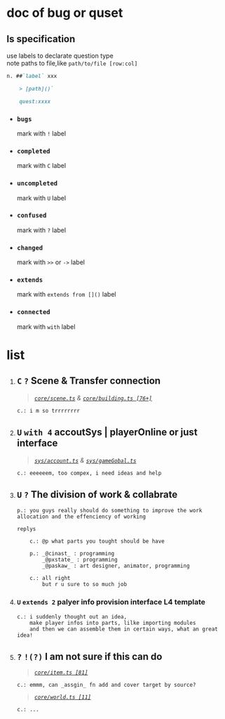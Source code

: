 # doc of bug or quset

## ls specification

use labels to declarate question type  
note paths to file,like `path/to/file [row:col]`

```markdown
n. ##`label` xxx

    > [path]()`

    quest:xxxx
```

-   ### `bugs`

    mark with `!` label

-   ### `completed`

    mark with `C` label

-   ### `uncompleted`

    mark with `U` label

-   ### `confused`

    mark with `?` label

-   ### `changed`

    mark with `>>` or `->` label

-   ### `extends`

    mark with `extends from []()` label

-   ### `connected`

    mark with `with` label

# list

1.  ## `C` `?` Scene & Transfer connection

    > _[`core/scene.ts`](/source/core/scene.ts) & [`core/building.ts [76+]`](/source/core/buildings.ts)_

        c.: i m so trrrrrrrr

2.  ## `U` `with 4` accoutSys | playerOnline or just interface

    > _[`sys/account.ts`](/source/component/sys/account.ts) & [`sys/gameGobal.ts`](/source/component/sys/gameGobal.ts)_

        c.: eeeeeem, too compex, i need ideas and help

3.  ## `U` `?` The division of work & collabrate

        p.: you guys really should do something to improve the work allocation and the effenciency of working

    `replys`

            c.: @p what parts you tought should be have

            p.: _@cinast_ : programming
                _@pxstate_ : programming
                _@paskaw_ : art designer, animator, programming

            c.: all right
                but r u sure to so much job

4.  ### `U` `extends 2` palyer info provision interface L4 template

        c.: i suddenly thought out an idea,
            make player infos into parts, lilke importing modules
            and then we can assemble them in certain ways, what an great idea!

5.  ## `?` `!(?)` I am not sure if this can do

    > _[`core/item.ts [81]`](/source/core/item.ts)_

        c.: emmm, can _assgin_ fn add and cover target by source?

    > _[`core/world.ts [11]`](/source/core/world.ts)_

        c.: ...
